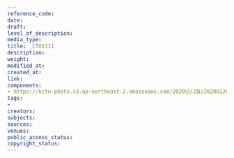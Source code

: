 ```yaml
---
reference_code: 
date: 
draft: 
level_of_description: 
media_type: 
title: _CTU1111
description: 
weight: 
modified_at: 
created_at: 
link: 
components:
- https://kctu-photo.s3.ap-northeast-2.amazonaws.com/2020년/2월/20200226_공무원노조+회복투+김은환+위원장+단식투쟁+8일차_해고자+원직복직특별법+2월+국회+제정+촉구_윤후덕+더불어민주당+원내수석부대표/_CTU1111.jpg
tags:
- 
creators: 
subjects: 
sources: 
venues: 
public_access_status: 
copyright_status: 
---
```

